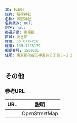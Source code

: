 ```yaml
---
ID: Dzb0s
総称: 稲荷神社
名称: 御嶽神社
名称読み: null
別名: null
都道府県: 東京都
区域: 渋谷区
緯度: 35.6724716
経度: 139.7138179
郵便番号: 1500001
住所: 東京都渋谷区神宮前２丁目２−２２
---
```


## その他

### 参考URL

| URL | 説明          |
| --- | ------------- |
|     | OpenStreetMap |
